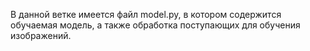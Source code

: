 В данной ветке имеется файл model.py, в котором содержится обучаемая модель, а также обработка поступающих для обучения изображений.
